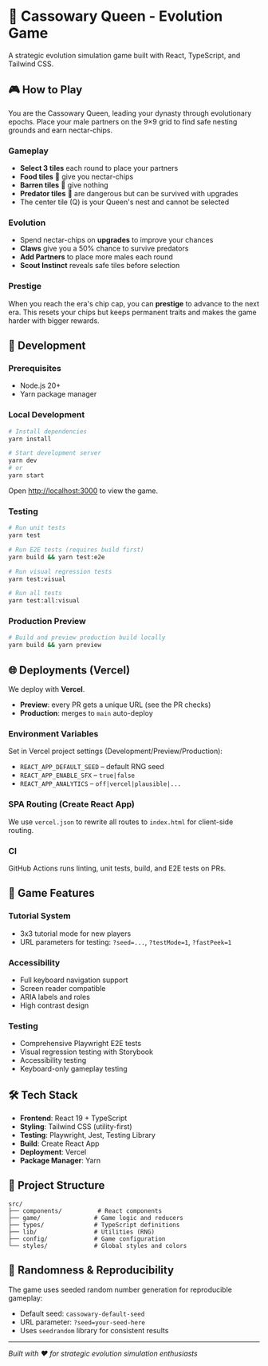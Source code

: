 # 🦚 Cassowary Queen - Evolution Game

A strategic evolution simulation game built with React, TypeScript, and Tailwind CSS.

## 🎮 How to Play

You are the Cassowary Queen, leading your dynasty through evolutionary epochs. Place your male partners on the 9×9 grid to find safe nesting grounds and earn nectar-chips.

### Gameplay

- **Select 3 tiles** each round to place your partners
- **Food tiles** 🍎 give you nectar-chips
- **Barren tiles** 🌱 give nothing
- **Predator tiles** 🦅 are dangerous but can be survived with upgrades
- The center tile (Q) is your Queen's nest and cannot be selected

### Evolution

- Spend nectar-chips on **upgrades** to improve your chances
- **Claws** give you a 50% chance to survive predators
- **Add Partners** to place more males each round
- **Scout Instinct** reveals safe tiles before selection

### Prestige

When you reach the era's chip cap, you can **prestige** to advance to the next era. This resets your chips but keeps permanent traits and makes the game harder with bigger rewards.

## 🚀 Development

### Prerequisites

- Node.js 20+
- Yarn package manager

### Local Development

```bash
# Install dependencies
yarn install

# Start development server
yarn dev
# or
yarn start
```

Open [http://localhost:3000](http://localhost:3000) to view the game.

### Testing

```bash
# Run unit tests
yarn test

# Run E2E tests (requires build first)
yarn build && yarn test:e2e

# Run visual regression tests
yarn test:visual

# Run all tests
yarn test:all:visual
```

### Production Preview

```bash
# Build and preview production build locally
yarn build && yarn preview
```

## 🌐 Deployments (Vercel)

We deploy with **Vercel**.

- **Preview**: every PR gets a unique URL (see the PR checks)
- **Production**: merges to `main` auto-deploy

### Environment Variables

Set in Vercel project settings (Development/Preview/Production):

- `REACT_APP_DEFAULT_SEED` – default RNG seed
- `REACT_APP_ENABLE_SFX` – `true|false`
- `REACT_APP_ANALYTICS` – `off|vercel|plausible|...`

### SPA Routing (Create React App)

We use `vercel.json` to rewrite all routes to `index.html` for client-side routing.

### CI

GitHub Actions runs linting, unit tests, build, and E2E tests on PRs.

## 🎯 Game Features

### Tutorial System

- 3x3 tutorial mode for new players
- URL parameters for testing: `?seed=...`, `?testMode=1`, `?fastPeek=1`

### Accessibility

- Full keyboard navigation support
- Screen reader compatible
- ARIA labels and roles
- High contrast design

### Testing

- Comprehensive Playwright E2E tests
- Visual regression testing with Storybook
- Accessibility testing
- Keyboard-only gameplay testing

## 🛠️ Tech Stack

- **Frontend**: React 19 + TypeScript
- **Styling**: Tailwind CSS (utility-first)
- **Testing**: Playwright, Jest, Testing Library
- **Build**: Create React App
- **Deployment**: Vercel
- **Package Manager**: Yarn

## 📁 Project Structure

```
src/
├── components/          # React components
├── game/               # Game logic and reducers
├── types/              # TypeScript definitions
├── lib/                # Utilities (RNG)
├── config/             # Game configuration
└── styles/             # Global styles and colors
```

## 🎲 Randomness & Reproducibility

The game uses seeded random number generation for reproducible gameplay:

- Default seed: `cassowary-default-seed`
- URL parameter: `?seed=your-seed-here`
- Uses `seedrandom` library for consistent results

---

_Built with ❤️ for strategic evolution simulation enthusiasts_
